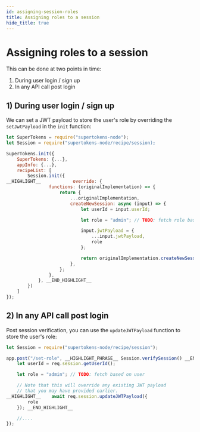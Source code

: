 ```yaml
---
id: assigning-session-roles
title: Assigning roles to a session 
hide_title: true
---
```


<!-- COPY DOCS -->
<!-- ./thirdpartyemailpassword/docs/common-customizations/user-roles/assigning-session-roles.md -->

# Assigning roles to a session

This can be done at two points in time:
1) During user login / sign up
2) In any API call post login

## 1) During user login / sign up

We can set a JWT payload to store the user's role by overriding the `setJwtPayload` in the `init` function:

<!--DOCUSAURUS_CODE_TABS-->
<!--NodeJS-->
```js
let SuperTokens = require("supertokens-node");
let Session = require("supertokens-node/recipe/session);

SuperTokens.init({
    SuperTokens: {...},
    appInfo: {...},
    recipeList: [
        Session.init({
__HIGHLIGHT__            override: {
                functions: (originalImplementation) => {
                    return {
                        ...originalImplementation,
                        createNewSession: async (input) => {
                            let userId = input.userId;

                            let role = "admin"; // TODO: fetch role based on userId

                            input.jwtPayload = {
                                ...input.jwtPayload,
                                role
                            };

                            return originalImplementation.createNewSession(input);
                        },
                    };
                },
            }, __END_HIGHLIGHT__
        })
    ]
});
```
<!--END_DOCUSAURUS_CODE_TABS-->

## 2) In any API call post login

Post session verification, you can use the `updateJWTPayload` function to store the user's role:

<!--DOCUSAURUS_CODE_TABS-->
<!--NodeJS-->
```js
let Session = require("supertokens-node/recipe/session");

app.post("/set-role", __HIGHLIGHT_PHRASE__ Session.verifySession() __END_HIGHLIGHT_PHRASE__, (req, res) => {
    let userId = req.session.getUserId();

    let role = "admin"; // TODO: fetch based on user

    // Note that this will override any existing JWT payload
    // that you may have provided earlier.
__HIGHLIGHT__    await req.session.updateJWTPayload({
        role
    }); __END_HIGHLIGHT__

    //....
});
```
<!--END_DOCUSAURUS_CODE_TABS-->
